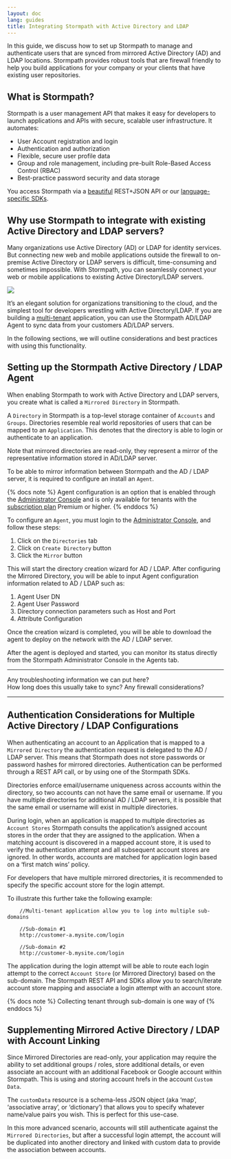 ```yaml
---
layout: doc
lang: guides
title: Integrating Stormpath with Active Directory and LDAP
---
```


In this guide, we discuss how to set up Stormpath to manage and authenticate users that are synced from mirrored Active Directory (AD) and LDAP locations. Stormpath provides robust tools that are firewall friendly to help you build applications for your company or your clients that have existing user repositories.

## What is Stormpath? 

Stormpath is a user management API that makes it easy for developers to launch applications and APIs with secure, scalable user infrastructure. It automates:

* User Account registration and login
* Authentication and authorization
* Flexible, secure user profile data
* Group and role management, including pre-built Role-Based Access Control (RBAC)
* Best-practice password security and data storage

You access Stormpath via a [beautiful](http://stormpath.com/blog/designing-rest-json-apis) REST+JSON API or our [language-specific SDKs](http://docs.stormpath.com).

## Why use Stormpath to integrate with existing Active Directory and LDAP servers?

Many organizations use Active Directory (AD) or LDAP for identity services. But connecting new web and mobile applications outside the firewall to on-premise Active Directory or LDAP servers is difficult, time-consuming and sometimes impossible. With Stormpath, you can seamlessly connect your web or mobile applications to existing Active Directory/LDAP servers.

![](https://stormpath.com/images/landingpage/ldap/ldap2.png)

It’s an elegant solution for organizations transitioning to the cloud, and the simplest tool for developers wrestling with Active Directory/LDAP.  If you are building a [multi-tenant](/guides/multi-tenant) application, you can use the Stormpath AD/LDAP Agent to sync data from your customers AD/LDAP servers.

In the following sections, we will outline considerations and best practices with using this functionality.

## Setting up the Stormpath Active Directory / LDAP Agent

When enabling Stormpath to work with Active Directory and LDAP servers, you create what is called a `Mirrored Directory` in Stormpath.

A `Directory` in Stormpath is a top-level storage container of `Accounts` and `Groups`. Directories resemble real world repositories of users that can be mapped to an `Application`.  This denotes that the directory is able to login or authenticate to an application.

Note that mirrored directories are read-only, they represent a mirror of the representative information stored in AD/LDAP server.

To be able to mirror information between Stormpath and the AD / LDAP server, it is required to configure an install an `Agent`.

{% docs note %}
Agent configuration is an option that is enabled through the [Administrator Console](api.stormpath.com) and is only available for tenants with the [subscription plan](www.stormpath.com/pricing) Premium or higher. 
{% enddocs %}

To configure an `Agent`, you must login to the [Administrator Console](api.stormpath.com), and follow these steps:

1. Click on the `Directories` tab
2. Click on `Create Directory` button
3. Click the `Mirror` button

This will start the directory creation wizard for AD / LDAP.  After configuring the Mirrored Directory, you will be able to input Agent configuration information related to AD / LDAP such as:

1. Agent User DN
2. Agent User Password
3. Directory connection parameters such as Host and Port
4. Attribute Configuration

Once the creation wizard is completed, you will be able to download the agent to deploy on the network with the AD / LDAP server.

After the agent is deployed and started, you can monitor its status directly from the Stormpath Administrator Console in the Agents tab.

***
Any troubleshooting information we can put here?  
How long does this usually take to sync?
Any firewall considerations?
***

##  Authentication Considerations for Multiple Active Directory / LDAP Configurations

When authenticating an account to an Application that is mapped to a `Mirrored Directory` the authentication request is delegated to the AD / LDAP server.  This means that Stormpath does not store passwords or password hashes for mirrored directories. Authentication can be performed through a REST API call, or by using one of the Stormpath SDKs.

Directories enforce email/username uniqueness across accounts within the directory, so two accounts can not have the same email or username. If you have multiple directories for additional AD / LDAP servers, it is possible that the same email or username will exist in multiple directories.

During login, when an application is mapped to multiple directories as `Account Stores` Stormpath consults the application’s assigned account stores in the order that they are assigned to the application. When a matching account is discovered in a mapped account store, it is used to verify the authentication attempt and all subsequent account stores are ignored. In other words, accounts are matched for application login based on a ‘first match wins’ policy.

For developers that have multiple mirrored directories, it is recommended to specify the specific account store for the login attempt.

To illustrate this further take the following example:

        //Multi-tenant application allow you to log into multiple sub-domains 

        //Sub-domain #1
        http://customer-a.mysite.com/login

        //Sub-domain #2
        http://customer-b.mysite.com/login

The application during the login attempt will be able to route each login attempt to the correct `Account Store` (or Mirrored Directory) based on the sub-domain.  The Stormpath REST API and SDKs allow you to search/iterate account store mapping and associate a login attempt with an account store.

{% docs note %}
 Collecting tenant through sub-domain is one way of 
{% enddocs %}

## Supplementing Mirrored Active Directory / LDAP with Account Linking

Since Mirrored Directories are read-only, your application may require the ability to set additional groups / roles, store additional details, or even associate an account with an additional Facebook or Google account within Stormpath. This is using and storing account hrefs in the account `Custom Data`.  

The `customData` resource is a schema-less JSON object (aka ‘map’, ‘associative array’, or ‘dictionary’) that allows you to specify whatever name/value pairs you wish.  This is perfect for this use-case.

In this more advanced scenario, accounts will still authenticate against the `Mirrored Directories`, but after a successful login attempt, the account will be duplicated into another directory and linked with custom data to provide the association between accounts.

